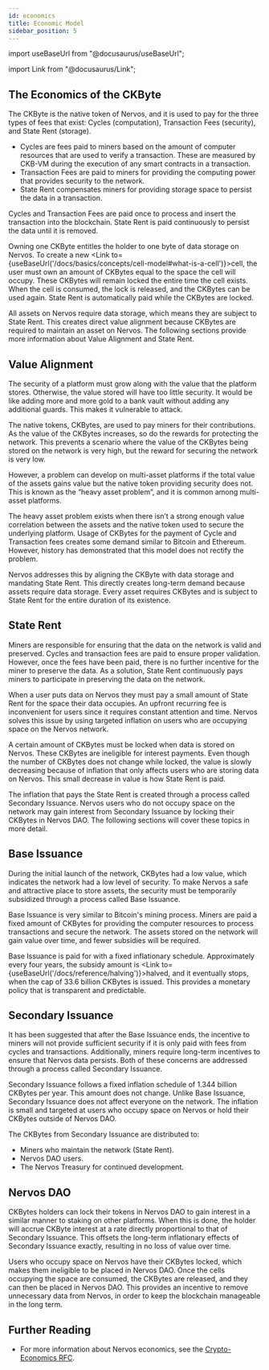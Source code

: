 ```yaml
---
id: economics
title: Economic Model
sidebar_position: 5
---
```


import useBaseUrl from "@docusaurus/useBaseUrl";

import Link from "@docusaurus/Link";

## The Economics of the CKByte

The CKByte is the native token of Nervos, and it is used to pay for the three types of fees that exist: Cycles (computation), Transaction Fees (security), and State Rent (storage).

* Cycles are fees paid to miners based on the amount of computer resources that are used to verify a transaction. These are measured by CKB-VM during the execution of any smart contracts in a transaction.
* Transaction Fees are paid to miners for providing the computing power that provides security to the network. 
* State Rent compensates miners for providing storage space to persist the data in a transaction. 

Cycles and Transaction Fees are paid once to process and insert the transaction into the blockchain. State Rent is paid continuously to persist the data until it is removed.

Owning one CKByte entitles the holder to one byte of data storage on Nervos. To create a new <Link to={useBaseUrl('/docs/basics/concepts/cell-model#what-is-a-cell')}>cell</Link>, the user must own an amount of CKBytes equal to the space the cell will occupy. These CKBytes will remain locked the entire time the cell exists. When the cell is consumed, the lock is released, and the CKBytes can be used again. State Rent is automatically paid while the CKBytes are locked.

All assets on Nervos require data storage, which means they are subject to State Rent. This creates direct value alignment because CKBytes are required to maintain an asset on Nervos. The following sections provide more information about Value Alignment and State Rent.

## Value Alignment

The security of a platform must grow along with the value that the platform stores. Otherwise, the value stored will have too little security. It would be like adding more and more gold to a bank vault without adding any additional guards. This makes it vulnerable to attack. 

The native tokens, CKBytes, are used to pay miners for their contributions. As the value of the CKBytes increases, so do the rewards for protecting the network. This prevents a scenario where the value of the CKBytes being stored on the network is very high, but the reward for securing the network is very low.

However, a problem can develop on multi-asset platforms if the total value of the assets gains value but the native token providing security does not. This is known as the “heavy asset problem”, and it is common among multi-asset platforms.

The heavy asset problem exists when there isn’t a strong enough value correlation between the assets and the native token used to secure the underlying platform. Usage of CKBytes for the payment of Cycle and Transaction fees creates some demand similar to Bitcoin and Ethereum. However, history has demonstrated that this model does not rectify the problem.

Nervos addresses this by aligning the CKByte with data storage and mandating State Rent. This directly creates long-term demand because assets require data storage. Every asset requires CKBytes and is subject to State Rent for the entire duration of its existence.

## State Rent

Miners are responsible for ensuring that the data on the network is valid and preserved. Cycles and transaction fees are paid to ensure proper validation. However, once the fees have been paid, there is no further incentive for the miner to preserve the data. As a solution, State Rent continuously pays miners to participate in preserving the data on the network.

When a user puts data on Nervos they must pay a small amount of State Rent for the space their data occupies. An upfront recurring fee is inconvenient for users since it requires constant attention and time. Nervos solves this issue by using targeted inflation on users who are occupying space on the Nervos network.

A certain amount of CKBytes must be locked when data is stored on Nervos. These CKBytes are ineligible for interest payments. Even though the number of CKBytes does not change while locked, the value is slowly decreasing because of inflation that only affects users who are storing data on Nervos. This small decrease in value is how State Rent is paid.

The inflation that pays the State Rent is created through a process called Secondary Issuance. Nervos users who do not occupy space on the network may gain interest from Secondary Issuance by locking their CKBytes in Nervos DAO. The following sections will cover these topics in more detail.

## Base Issuance

During the initial launch of the network, CKBytes had a low value, which indicates the network had a low level of security. To make Nervos a safe and attractive place to store assets, the security must be temporarily subsidized through a process called Base Issuance.

Base Issuance is very similar to Bitcoin's mining process. Miners are paid a fixed amount of CKBytes for providing the computer resources to process transactions and secure the network. The assets stored on the network will gain value over time, and fewer subsidies will be required.

Base Issuance is paid for with a fixed inflationary schedule. Approximately every four years, the subsidy amount is <Link to={useBaseUrl('/docs/reference/halving')}>halved</Link>, and it eventually stops, when the cap of 33.6 billion CKBytes is issued. This provides a monetary policy that is transparent and predictable.

## Secondary Issuance

It has been suggested that after the Base Issuance ends, the incentive to miners will not provide sufficient security if it is only paid with fees from cycles and transactions. Additionally, miners require long-term incentives to ensure that Nervos data persists. Both of these concerns are addressed through a process called Secondary Issuance.

Secondary Issuance follows a fixed inflation schedule of 1.344 billion CKBytes per year. This amount does not change. Unlike Base Issuance, Secondary Issuance does not affect everyone on the network. The inflation is small and targeted at users who occupy space on Nervos or hold their CKBytes outside of Nervos DAO.

The CKBytes from Secondary Issuance are distributed to:

* Miners who maintain the network (State Rent).
* Nervos DAO users.
* The Nervos Treasury for continued development.

## Nervos DAO

CKBytes holders can lock their tokens in Nervos DAO to gain interest in a similar manner to staking on other platforms. When this is done, the holder will accrue CKByte interest at a rate directly proportional to that of Secondary Issuance. This offsets the long-term inflationary effects of Secondary Issuance exactly, resulting in no loss of value over time.

Users who occupy space on Nervos have their CKBytes locked, which makes them ineligible to be placed in Nervos DAO. Once the cells occupying the space are consumed, the CKBytes are released, and they can then be placed in Nervos DAO. This provides an incentive to remove unnecessary data from Nervos, in order to keep the blockchain manageable in the long term.

## Further Reading

* For more information about Nervos economics, see the [Crypto-Economics RFC](https://github.com/nervosnetwork/rfcs/blob/master/rfcs/0015-ckb-cryptoeconomics/0015-ckb-cryptoeconomics.md).

